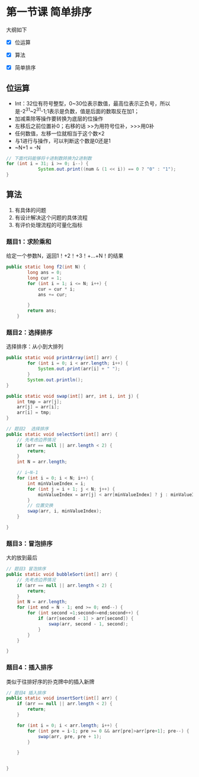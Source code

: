 # 第一节课 简单排序



大纲如下

- [x] 位运算
- [x] 算法
- [x] 简单排序



 

## 位运算



- Int：32位有符号整型，0~30位表示数值，最高位表示正负号，所以是-2<sup>31</sup>~2<sup>31</sup>-1;1表示是负数，值是后面的数取反在加1；
- 加减乘除等操作要转换为底层的位操作
- 左移后之前位置补0；右移的话 >>为用符号位补，>>>用0补
- 任何数值，左移一位就相当于这个数×2
- 与1进行与操作，可以判断这个数是0还是1
- ~N+1 = -N

```java
// 下面代码能够将十进制数转换为2进制数
for (int i = 31; i >= 0; i--) {
            System.out.print((num & (1 << i)) == 0 ? "0" : "1");
}
```



## 算法

1. 有具体的问题
2. 有设计解决这个问题的具体流程
3. 有评价处理流程的可量化指标

### 题目1：求阶乘和

给定一个参数N，返回1！+2！+3！+...+N！的结果

```java
public static long f2(int N) {
        long ans = 0;
        long cur = 1;
        for (int i = 1; i <= N; i++) {
            cur = cur * i;
            ans += cur;

        }
        return ans;
    }
```

### 题目2：选择排序

选择排序：从小到大排列

```java
public static void printArray(int[] arr) {
        for (int i = 0; i < arr.length; i++) {
            System.out.print(arr[i] + " ");
        }
        System.out.println();
}

public static void swap(int[] arr, int i, int j) {
    int tmp = arr[j];
    arr[j] = arr[i];
    arr[i] = tmp;
}

// 题目2  选择排序
public static void selectSort(int[] arr) {
    // 先考虑边界情况
    if (arr == null || arr.length < 2) {
        return;
    }
    int N = arr.length;

    // i~N-1
    for (int i = 0; i < N; i++) {
        int minValueIndex = i;
        for (int j = i + 1; j < N; j++) {
            minValueIndex = arr[j] < arr[minValueIndex] ? j : minValueIndex;
        }
        // 位置交换
        swap(arr, i, minValueIndex);
    }

}

```



### 题目3：冒泡排序

大的放到最后

```java
// 题目3 冒泡排序
public static void bubbleSort(int[] arr) {
    // 先考虑边界情况
    if (arr == null || arr.length < 2) {
        return;
    }
    int N = arr.length;
    for (int end = N - 1; end >= 0; end--) {
        for (int second =1;second<=end;second++) {
            if (arr[second - 1] > arr[second]) {
                swap(arr, second - 1, second);
            }
        }
    }

}
```



### 题目4：插入排序

类似于往排好序的扑克牌中的插入新牌

```java
// 题目4 插入排序
public static void insertSort(int[] arr) {
    if (arr == null || arr.length < 2) {
        return;
    }

    for (int i = 0; i < arr.length; i++) {
        for (int pre = i-1; pre >= 0 && arr[pre]>arr[pre+1]; pre--) {
            swap(arr, pre, pre + 1);
        }

    }


}
```
